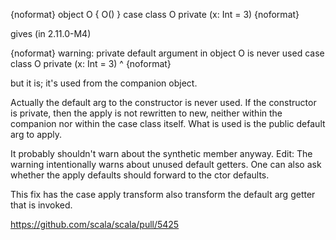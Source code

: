 {noformat}
object O { O() }
case class O private (x: Int = 3)
{noformat}

gives (in 2.11.0-M4)

{noformat}
warning: private default argument in object O is never used
       case class O private (x: Int = 3)
                             ^
{noformat}

but it is; it's used from the companion object.

Actually the default arg to the constructor is never used. If the constructor is private, then the apply is not rewritten to new, neither within the companion nor within the case class itself. What is used is the public default arg to apply.

It probably shouldn't warn about the synthetic member anyway. Edit: The warning intentionally warns about unused default getters. One can also ask whether the apply defaults should forward to the ctor defaults.

This fix has the case apply transform also transform the default arg getter that is invoked.

https://github.com/scala/scala/pull/5425
